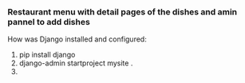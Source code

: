 ### Restaurant menu with detail pages of the dishes and amin pannel to add dishes


How was Django installed and configured:
1. pip install django  
2. django-admin startproject mysite .
3. 

